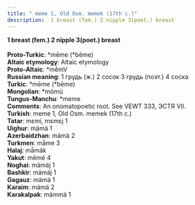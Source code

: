 ```yaml
---
title: " meme 1, Old Osm. memek (17th c.)"
description:  1 breast (fem.) 2 nipple 3(poet.) breast
---
```

<strong> 1 breast (fem.) 2 nipple 3(poet.) breast</strong><br><br>
<strong>Proto-Turkic</strong>:  *mēme (*bēme)<br>
<strong>Altaic etymology</strong>:  Altaic etymology<br>
<strong> Proto-Altaic</strong>:  *mḗmV<br>
<strong>Russian meaning</strong>:  1 грудь (ж.) 2 сосок 3 грудь (поэт.) 4 соска<br>
<strong>Turkic</strong>:  *mēme (*bēme)<br>
<strong>Mongolian</strong>:  *mömü<br>
<strong>Tungus-Manchu</strong>:  *meme<br>
<strong>Comments</strong>:  An onomatopoetic root. See VEWT 333, ЭСТЯ VII.<br>
<strong>Turkish</strong>:  meme 1, Old Osm. memek (17th c.)<br>
<strong>Tatar</strong>:  mɛmi, mɛmɛj 1<br>
<strong>Uighur</strong>:  mämä 1<br>
<strong>Azerbaidzhan</strong>:  mämä 2<br>
<strong>Turkmen</strong>:  mǟme 3<br>
<strong>Halaj</strong>:  mǟmäk<br>
<strong>Yakut</strong>:  mēmē 4<br>
<strong>Noghai</strong>:  mämäj 1<br>
<strong>Bashkir</strong>:  mämäj 1<br>
<strong>Gagauz</strong>:  mämä 1<br>
<strong>Karaim</strong>:  mämä 2<br>
<strong>Karakalpak</strong>:  mämmä 1<br>


